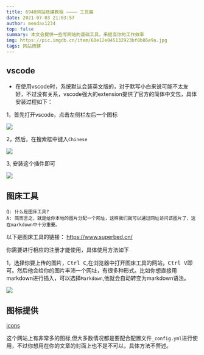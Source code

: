 ```yaml
---
title: 6940网站搭建教程 ———— 工具篇
date: 2021-07-03 21:03:57
author: mendax1234
top: false
summary: 本文会提供一些写网站的基础工具，来提高你的工作效率
img: https://pic.imgdb.cn/item/60e12e045132923bf8b86e9a.jpg
tags: 网站搭建
---
```

## vscode
- 在使用vscode时，系统默认会装英文版的，对于默写小白来说可能不太友好，不过没有关系，vscode强大的extension提供了官方的简体中文包，具体安装过程如下：
  
1，首先打开vscode，点击左侧栏左后一个图标

![](https://pic.imgdb.cn/item/60e176965132923bf8ea0609.jpg)

2，然后，在搜索框中键入`Chinese`

![](https://pic.imgdb.cn/item/60e176df5132923bf8ebae7b.jpg)

3, 安装这个插件即可

![](https://pic.imgdb.cn/item/60e176fb5132923bf8ec610d.jpg)

## 图床工具
```
Q: 什么是图床工具?
A: 简而言之，就是给你本地的图片分配一个网址，这样我们就可以通过网址访问该图片了，这在markdown中十分重要。
```
以下是图床工具的链接：
https://www.superbed.cn/

你需要进行相应的注册才能使用，具体使用方法如下

1，选择你要上传的图片，<kbd>Ctrl C</kbd>,在浏览器中打开图床工具的网站，<kbd>Ctrl V</kbd>即可。然后他会给你的图片丰沛一个网址，有很多种形式。比如你想直接用markdown进行插入，可以选择`Markdown`,他就会自动转变为markdown语法。

![](https://pic.imgdb.cn/item/60e178a75132923bf8f6137d.jpg)

## 图标提供
[icons](https://fontawesome.com/v5.15/icons?d=gallery&p=2)

这个网站上有非常多的图标,但大多数情况都是要配合配置文件`_config.yml`进行使用，不过你想用在你的文章的封面上也不是不可以，具体方法不赘述。

